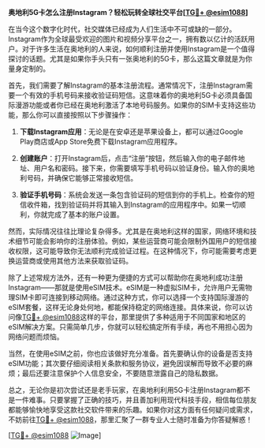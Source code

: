 **奥地利5G卡怎么注册Instagram？轻松玩转全球社交平台[[TG💪+ @esim1088](https://t.me/s/esim1088)]**

在当今这个数字化时代，社交媒体已经成为人们生活中不可或缺的一部分。Instagram作为全球最受欢迎的图片和视频分享平台之一，拥有数以亿计的活跃用户。对于许多生活在奥地利的人来说，如何顺利注册并使用Instagram是一个值得探讨的话题。尤其是如果你手头只有一张奥地利的5G卡，那么这篇文章就是为你量身定制的。

首先，我们需要了解Instagram的基本注册流程。通常情况下，注册Instagram需要一个有效的手机号码来接收验证码短信。这意味着你的奥地利5G卡必须具备国际漫游功能或者你已经在奥地利激活了本地号码服务。如果你的SIM卡支持这些功能，那么你可以直接按照以下步骤操作：

1. **下载Instagram应用**：无论是在安卓还是苹果设备上，都可以通过Google Play商店或App Store免费下载Instagram应用程序。
   
2. **创建账户**：打开Instagram后，点击“注册”按钮，然后输入你的电子邮件地址、用户名和密码。接下来，你需要填写手机号码以验证身份。输入你的奥地利号码，并确保它能够正常接收短信。

3. **验证手机号码**：系统会发送一条包含验证码的短信到你的手机上。检查你的短信收件箱，找到验证码并将其输入到Instagram的应用程序中。如果一切顺利，你就完成了基本的账户设置。

然而，实际情况往往比理论复杂得多。尤其是在奥地利这样的国家，网络环境和技术细节可能会影响你的注册体验。例如，某些运营商可能会限制外国用户的短信接收权限，这可能导致你无法顺利完成验证过程。在这种情况下，你可能需要考虑更换运营商或使用其他方法来获取验证码。

除了上述常规方法外，还有一种更为便捷的方式可以帮助你在奥地利成功注册Instagram——那就是使用eSIM技术。eSIM是一种虚拟SIM卡，允许用户无需物理SIM卡即可连接到移动网络。通过这种方式，你可以选择一个支持国际漫游的eSIM套餐，这样无论身处何地，都能保持稳定的网络连接。具体来说，你可以访问像[TG💪+ @esim1088](https://t.me/s/esim1088)这样的平台，那里提供了多种适用于不同国家和地区的eSIM解决方案。只需简单几步，你就可以轻松搞定所有手续，再也不用担心因为网络问题而烦恼。

当然，在使用eSIM之前，你也应该做好充分准备。首先要确认你的设备是否支持eSIM功能；其次要仔细阅读相关条款和服务协议，避免因误解而导致不必要的麻烦；最后还要注意保护个人信息安全，不要随意泄露自己的隐私数据。

总之，无论你是初次尝试还是老手玩家，在奥地利利用5G卡注册Instagram都不是一件难事。只要掌握了正确的技巧，并且善加利用现代科技手段，相信每位朋友都能够愉快地享受这款社交软件带来的乐趣。如果你对这方面有任何疑问或需求，不妨前往[TG💪+ @esim1088](https://t.me/s/esim1088)，那里汇聚了一群专业人士随时准备为你答疑解惑！

[[TG💪+ @esim1088](https://t.me/s/esim1088) ![Image](https://i.postimg.cc/4NQfJmqS/Snipaste-2025-05-13-00-14-12.png)]